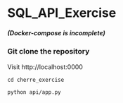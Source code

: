 # SQL_API_Exercise

##### (Docker-compose is incomplete)

### Git clone the repository

Visit http://localhost:0000

```
cd cherre_exercise

python api/app.py
```

